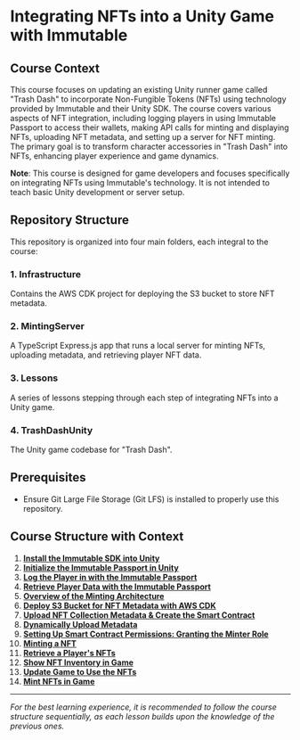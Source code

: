 # Integrating NFTs into a Unity Game with Immutable

## Course Context
This course focuses on updating an existing Unity runner game called "Trash Dash" to incorporate Non-Fungible Tokens (NFTs) using technology provided by Immutable and their Unity SDK. The course covers various aspects of NFT integration, including logging players in using Immutable Passport to access their wallets, making API calls for minting and displaying NFTs, uploading NFT metadata, and setting up a server for NFT minting. The primary goal is to transform character accessories in "Trash Dash" into NFTs, enhancing player experience and game dynamics. 

**Note**: This course is designed for game developers and focuses specifically on integrating NFTs using Immutable's technology. It is not intended to teach basic Unity development or server setup.

## Repository Structure
This repository is organized into four main folders, each integral to the course:

### 1. Infrastructure
Contains the AWS CDK project for deploying the S3 bucket to store NFT metadata.

### 2. MintingServer
A TypeScript Express.js app that runs a local server for minting NFTs, uploading metadata, and retrieving player NFT data.

### 3. Lessons
A series of lessons stepping through each step of integrating NFTs into a Unity game.

### 4. TrashDashUnity
The Unity game codebase for "Trash Dash".

## Prerequisites
- Ensure Git Large File Storage (Git LFS) is installed to properly use this repository.

## Course Structure with Context
1. [**Install the Immutable SDK into Unity**](./lessons/01-install-the-immutable-unity-sdk/README.md)
2. [**Initialize the Immutable Passport in Unity**](./lessons/02-initialise-the-immutable-passport/)
3. [**Log the Player in with the Immutable Passport**](./lessons/03-log-the-player-in/README.md)
4. [**Retrieve Player Data with the Immutable Passport**](./lessons/04-retrieve-player-data-and-logout/README.md)
5. [**Overview of the Minting Architecture**](./lessons/05-Overview-of-the-Minting-Architecture/README.md)
6. [**Deploy S3 Bucket for NFT Metadata with AWS CDK**](./lessons/06-Creating-an-S3-Bucket-for-NFT-Metadata/README.md)
7. [**Upload NFT Collection Metadata & Create the Smart Contract**](./lessons/07-Upload-Initial-Metadata-&-Create-Smart-Contract/README.md)
8. [**Dynamically Upload Metadata**](./lessons/08-Dynamically-Upload-Metadata/README.md)
9. [**Setting Up Smart Contract Permissions: Granting the Minter Role**](./lessons/09-Setting-Up-Smart-Contract%20Permissions:Granting-the-Minter-Role/README.md)
10. [**Minting a NFT**](./lessons/10-Minting-Endpoint/README.md)
11. [**Retrieve a Player's NFTs**](./lessons/11-Retrieve-a-Players-NFTs/README.md)
12. [**Show NFT Inventory in Game**](./lessons/12-Display-the-Players-NFTs/README.md)
13. [**Update Game to Use the NFTs**](./lessons/13-Equipping-the-NFT-Accessories/README.md)
14. [**Mint NFTs in Game**](./lessons/14-Mint-NFTs-In-Game/README.md)

---

*For the best learning experience, it is recommended to follow the course structure sequentially, as each lesson builds upon the knowledge of the previous ones.*
